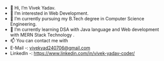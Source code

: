 - 👋 Hi, I’m Vivek Yadav.
- 👀 I’m interested in Web Development.
- 🌱 I’m currently pursuing my B.Tech degree in Computer Science Engineering.
- 💞️ I’m currently learning DSA with Java language and Web development with MERN Stack Technology .
- 📫 You can contact me with
- E-Mail    -:  vivekyad240706@gmail.com
- LinkedIn  -:  https://www.linkedin.com/in/vivek-yadav-coder/

<!---
vivekyadav247/vivekyadav247 is a ✨ special ✨ repository because its `README.md` (this file) appears on your GitHub profile.
You can click the Preview link to take a look at your changes.
--->
